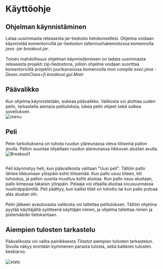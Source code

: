 # Käyttöohje

## Ohjelman käynnistäminen 
Lataa uusimmasta releasesta jar-tiedosto tietokoneellesi. Ohjelma voidaan käynnistää komentorivillä jar-tiedoston tallennushakemistossa komennolla *java -jar breakout.jar*. <br>
<br>
Toinen mahdollisuus ohjelman käynnistämiseen on ladata uusimmasta releasesta projekti zip-tiedostona, jolloin ohjelma voidaan suorittaa komentorivillä projektin juurikansiossa komennolla *mvn compile exec:java -Dexec.mainClass=fi.breakout.gui.Main*


## Päävalikko
Kun ohjelma käynnistetään, aukeaa päävalikko. Valikosta voi aloittaa uuden pelin, tarkastella aiempia pelituloksia, lukea pelin ohjeet sekä sulkea sovelluksen. <br>
![menu](https://user-images.githubusercontent.com/73749539/117052694-b3adc280-ad20-11eb-8faa-4532a829aae3.png)


## Peli
Pelin tarkoituksena on tuhota ruudun yläreunassa oleva tiiliseinä pallon avulla. Pallon suuntaa ohjaillaan ruudun alareunassa liikkuvan alustan avulla. <br>
![Breakout1](https://user-images.githubusercontent.com/73749539/117052715-b9a3a380-ad20-11eb-8cad-487b98df114a.png)

<br>
Peli käynnistyy heti, kun päävalikosta valitaan "Uusi peli". Tällöin pallo lähtee liikkumaan ylöspäin kohti tiiliseinää. Kun pallo osuu tiileen, tiili tuhoutuu,
ja pallon suunta muuttuu kohti alustaa. Kun pallo osuu alustaan, pallo kimpoaa takaisin ylöspäin. Pelaaja voi ohjailla alustaa sivusuunnassa nuolinäppäimillä. Peli päättyy, kun kaikki tiilet on tuhottu tai kun pallo putoaa alas alustan ohi.<br>
<br>
Pelin jälkeen avautuvasta valikosta voi tallettaa pelituloksen. Tällöin ohjelma pyytää käyttäjältä syötteenä käyttäjän nimen, ja ohjelma tallettaa nimen ja pistemäärän tietokantaan.<br>

## Aiempien tulosten tarkastelu

Päävalikosta voi valita painikkeesta *Tilastot* aiempien tulosten tarkastelun. Sivulla näkyy enintään kymmenen parasta tulosta, sekä kaikkien tulosten keskiarvo. <br>
<br> ![stats](https://user-images.githubusercontent.com/73749539/118395437-25f0a200-b653-11eb-8fd5-e99b9778ddb4.png)


